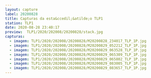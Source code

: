 ```yaml
---
layout: capture
label: 20200828
title: Capturas da esta&ccedil;&atilde;o TLP1
station: TLP1
date: 2020-08-28 23:40:17
preview:  TLP1/2020/202008/20200828/stack.jpg
capturas:
  - imagem: TLP1/2020/202008/20200828/M20200828_234017_TLP_1P.jpg
  - imagem: TLP1/2020/202008/20200828/M20200829_052212_TLP_1P.jpg
  - imagem: TLP1/2020/202008/20200828/M20200829_063528_TLP_1P.jpg
  - imagem: TLP1/2020/202008/20200828/M20200829_065309_TLP_1P.jpg
  - imagem: TLP1/2020/202008/20200828/M20200829_065802_TLP_1P.jpg
  - imagem: TLP1/2020/202008/20200828/M20200829_083005_TLP_1P.jpg
  - imagem: TLP1/2020/202008/20200828/M20200829_083657_TLP_1P.jpg
---
```


